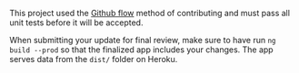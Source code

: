 This project used the [Github flow](https://guides.github.com/introduction/flow/) method of contributing and must pass all unit tests before it will be accepted.

When submitting your update for final review, make sure to have run `ng build --prod` so that the finalized app includes your changes. The app serves data from the `dist/` folder on Heroku.